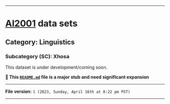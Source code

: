 
***

# [AI2001](https://github.com/seanpm2001/AI2001/) data sets

## Category: Linguistics

### Subcategory (SC): Xhosa

This dataset is under development/coming soon.

**🌱️ This [`README.md`](/README.md) file is a major stub and need significant expansion**

***

**File version:** `1 (2023, Sunday, April 16th at 8:22 pm PST)`

***
